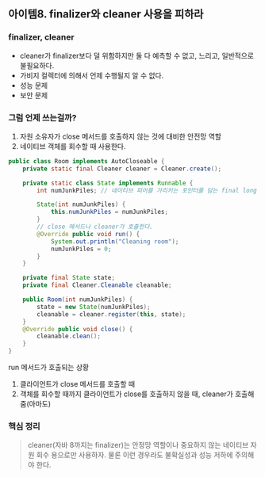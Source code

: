 ## 아이템8. finalizer와 cleaner 사용을 피하라

### finalizer, cleaner
- cleaner가 finalizer보다 덜 위함하지만 둘 다 예측할 수 없고, 느리고, 일반적으로 불필요하다.
- 가비지 컬렉터에 의해서 언제 수행될지 알 수 없다.
- 성능 문제
- 보안 문제

### 그럼 언제 쓰는걸까?
1. 자원 소유자가 close 메서드를 호출하지 않는 것에 대비한 안전망 역할
2. 네이티브 객체를 회수할 때 사용한다.
``` java
public class Room implements AutoCloseable {
    private static final Cleaner cleaner = Cleaner.create();

    private static class State implements Runnable {
        int numJunkPiles; // 네이티브 피어를 가리키는 포인터를 담는 final long 변수가 되면 2번 케이스

        State(int numJunkPiles) {
            this.numJunkPiles = numJunkPiles;
        }
        // close 메서드나 cleaner가 호출한다.
        @Override public void run() {
            System.out.println("Cleaning room");
            numJunkPiles = 0;
        }
    }

    private final State state;
    private final Cleaner.Cleanable cleanable;

    public Room(int numJunkPiles) {
        state = new State(numJunkPiles);
        cleanable = cleaner.register(this, state);
    }
    @Override public void close() {
        cleanable.clean();
    }
}
```
run 메서드가 호출되는 상황
1. 클라이언트가 close 메서드를 호출할 때
2. 객체를 회수할 때까지 클라이언트가 close를 호출하지 않을 때, cleaner가 호출해줌(아마도)

### 핵심 정리
> cleaner(자바 8까지는 finalizer)는 안정망 역할이나 중요하지 않는 네이티브 자원 회수 용으로만 사용하자. 
> 물론 이런 경우라도 불확실성과 성능 저하에 주의해야 한다.
